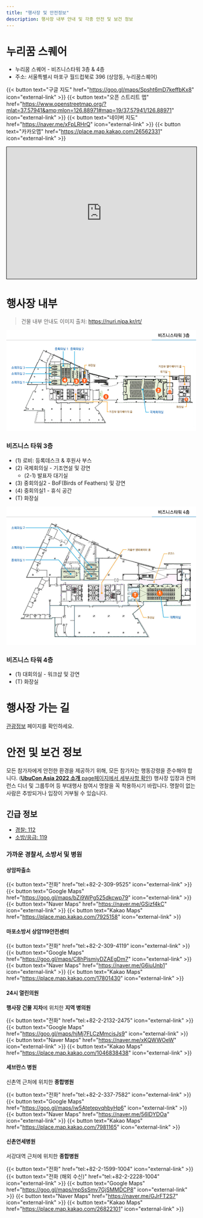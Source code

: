 ```yaml
---
title: "행사장 및 안전정보"
description: 행사장 내부 안내 및 각종 안전 및 보건 정보
---
```


# 누리꿈 스퀘어

- 누리꿈 스퀘어 - 비즈니스타워 3층 & 4층
- 주소: 서울특별시 마포구 월드컵북로 396 (상암동, 누리꿈스퀘어)

{{< button text="구글 지도" href="https://goo.gl/maps/Spsht6mD7keffbKx8" icon="external-link" >}}
{{< button text="오픈 스트리트 맵" href="https://www.openstreetmap.org/?mlat=37.57941&amp;mlon=126.88971#map=19/37.57941/126.88971" icon="external-link" >}}
{{< button text="네이버 지도" href="https://naver.me/xFpLRHrQ" icon="external-link" >}}
{{< button text="카카오맵" href="https://place.map.kakao.com/26562331" icon="external-link" >}}

<iframe width="100%" height="350" frameborder="0" scrolling="no" marginheight="0" marginwidth="0" src="https://www.openstreetmap.org/export/embed.html?bbox=126.88793778419496%2C37.57848146226235%2C126.89147830009462%2C37.58033930167637&amp;layer=mapnik&amp;marker=37.57941038776403%2C126.88970804214478" style="border: 1px solid black"></iframe>

# 행사장 내부
> 건물 내부 안내도 이미지 출처: https://nuri.nipa.kr/rt/

![비즈니스 타워 3층 지도](./business_tower_3f.png)
### 비즈니스 타워 3층
- (1) 로비: 등록데스크 & 후원사 부스
- (2) 국제회의실 - 기조연설 및 강연
  - (2-1) 발표자 대기실
- (3) 중회의실2 - BoF(Birds of Feathers) 및 강연  
- (4) 중회의실1 - 휴식 공간
- (T) 화장실

![비즈니스 타워 4층 지도](./business_tower_4f.png)
### 비즈니스 타워 4층
- (1) 대회의실 - 워크샵 및 강연
- (T) 화장실


# 행사장 가는 길
[관광정보](../tourism/) 페이지를 확인하세요.

# 안전 및 보건 정보

모든 참가자에게 안전한 환경을 제공하기 위해, 모든 참가자는 행동강령을 준수해야 합니다. ([**UbuCon Asia 2022 소개** page페이지에서 세부사항 확인](../../about/)) 행사장 입장과 컨퍼런스 디너 및 그룹투어 등 부대행사 참여시 명찰을 꼭 착용하시기 바랍니다. 명찰이 없는 사람은 추방되거나 입장이 거부될 수 있습니다. 

## 긴급 정보

- [경찰: 112](tel:112)
- [소방/응급: 119](tel:119)

### 가까운 경찰서, 소방서 및 병원

#### 상암파출소

{{< button text="전화" href="tel:+82-2-309-9525" icon="external-link" >}}
{{< button text="Google Maps" href="https://goo.gl/maps/bZi9WPg525dkcwp79" icon="external-link" >}}
{{< button text="Naver Maps" href="https://naver.me/GSizf4kC" icon="external-link" >}}
{{< button text="Kakao Maps" href="https://place.map.kakao.com/7925158" icon="external-link" >}}

#### 마포소방서 상암119안전센터

{{< button text="전화" href="tel:+82-2-309-4119" icon="external-link" >}}
{{< button text="Google Maps" href="https://goo.gl/maps/C8hPismiyDZAEgDm7" icon="external-link" >}}
{{< button text="Naver Maps" href="https://naver.me/G6iuUnb1" icon="external-link" >}}
{{< button text="Kakao Maps" href="https://place.map.kakao.com/17801430" icon="external-link" >}}

#### 24시 열린의원
**행사장 건물 지차**에 위치한 **지역 병의원**

{{< button text="전화" href="tel:+82-2-2132-2475" icon="external-link" >}}
{{< button text="Google Maps" href="https://goo.gl/maps/hjMj7FLCzMmcisJs9" icon="external-link" >}}
{{< button text="Naver Maps" href="https://naver.me/xKQWWOeW" icon="external-link" >}}
{{< button text="Kakao Maps" href="https://place.map.kakao.com/1046838438" icon="external-link" >}}

#### 세브란스 병원
신촌역 근처에 위치한 **종합병원**

{{< button text="전화" href="tel:+82-2-337-7582" icon="external-link" >}}
{{< button text="Google Maps" href="https://goo.gl/maps/iw5AtetepvqhbyHp6" icon="external-link" >}}
{{< button text="Naver Maps" href="https://naver.me/56IDYDOa" icon="external-link" >}}
{{< button text="Kakao Maps" href="https://place.map.kakao.com/7981165" icon="external-link" >}}

#### 신촌연세병원
서강대역 근처에 위치한 **종합병원**

{{< button text="전화" href="tel:+82-2-1599-1004" icon="external-link" >}}
{{< button text="전화 (해외 수신)" href="tel:+82-2-2228-1004" icon="external-link" >}}
{{< button text="Google Maps" href="https://goo.gl/maps/mpSsSmv7GjSMMDCP8" icon="external-link" >}}
{{< button text="Naver Maps" href="https://naver.me/GJrFT2S7" icon="external-link" >}}
{{< button text="Kakao Maps" href="https://place.map.kakao.com/26822101" icon="external-link" >}}